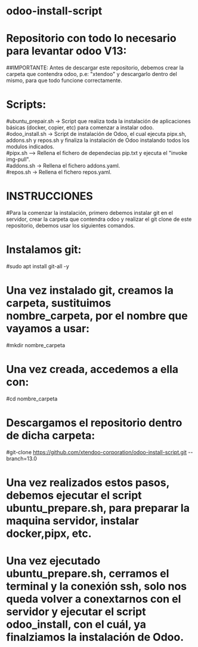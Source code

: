 # odoo-install-script  
# Repositorio con todo lo necesario para levantar odoo V13:  
##IMPORTANTE: Antes de descargar este repositorio, debemos crear la carpeta que contendra odoo, p.e: "xtendoo" y descargarlo dentro del mismo, para que todo funcione correctamente.  
# Scripts:  
#ubuntu_prepair.sh -> Script que realiza toda la instalación de aplicaciones básicas (docker, copier, etc) para comenzar a instalar odoo.  
#odoo_install.sh -> Script de instalación de Odoo, el cual ejecuta pipx.sh, addons.sh y repos.sh y finaliza la instalación de Odoo instalando todos los modulos indicados.  
#pipx.sh --> Rellena el fichero de dependecias pip.txt y ejecuta el "invoke img-pull".  
#addons.sh -> Rellena el fichero addons.yaml.  
#repos.sh -> Rellena el fichero repos.yaml.  
# INSTRUCCIONES  
#Para la comenzar la instalación, primero debemos instalar git en el servidor, crear la carpeta que contendra odoo y realizar el git clone de este repositorio, debemos usar los siguientes comandos.  
# Instalamos git:    
#sudo apt install git-all -y  
# Una vez instalado git, creamos la carpeta, sustituimos nombre_carpeta, por el nombre que vayamos a usar:  
#mkdir nombre_carpeta  
# Una vez creada, accedemos a ella con:  
#cd nombre_carpeta  
# Descargamos el repositorio dentro de dicha carpeta:  
#git-clone https://github.com/xtendoo-corporation/odoo-install-script.git --branch=13.0  
# Una vez realizados estos pasos, debemos ejecutar el script ubuntu_prepare.sh, para preparar la maquina servidor, instalar docker,pipx, etc.  
# Una vez ejecutado ubuntu_prepare.sh, cerramos el terminal y la conexión ssh, solo nos queda volver a conextarnos con el servidor y ejecutar el script odoo_install, con el cuál, ya finalziamos la instalación de Odoo. 

